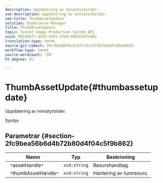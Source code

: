 ```yaml
---
description: Uppdatering av miniatyrbilder.
seo-description: Uppdatering av miniatyrbilder.
seo-title: ThumbAssetUpdate
solution: Experience Manager
title: ThumbAssetUpdate
topic: Scene7 Image Production System API
uuid: 08330bf7-4d92-4301-afe9-69925747e36a
translation-type: tm+mt
source-git-commit: 7bc7b3a86fbcdc57cfdc31745fae3afc06e44b15
workflow-type: tm+mt
source-wordcount: '24'
ht-degree: 0%

---
```



# ThumbAssetUpdate{#thumbassetupdate}

Uppdatering av miniatyrbilder.

Syntax

## Parametrar {#section-2fc9bea56b6d4b72b80d4f04c5f9b862}

| Namn | Typ | Beskrivning |
|---|---|---|
| ` *`assetHandle`*` | `xsd:string` | Resurshandtag. |
| ` *`thumbAssetHandle`*` | `xsd:string` | Hantering av tumresurs. |


